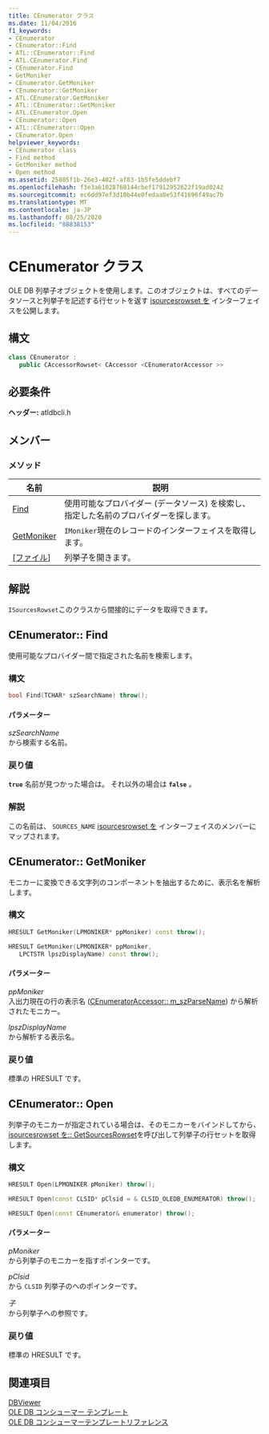 ```yaml
---
title: CEnumerator クラス
ms.date: 11/04/2016
f1_keywords:
- CEnumerator
- CEnumerator::Find
- ATL::CEnumerator::Find
- ATL.CEnumerator.Find
- CEnumerator.Find
- GetMoniker
- CEnumerator.GetMoniker
- CEnumerator::GetMoniker
- ATL.CEnumerator.GetMoniker
- ATL::CEnumerator::GetMoniker
- ATL.CEnumerator.Open
- CEnumerator::Open
- ATL::CEnumerator::Open
- CEnumerator.Open
helpviewer_keywords:
- CEnumerator class
- Find method
- GetMoniker method
- Open method
ms.assetid: 25805f1b-26e3-402f-af83-1b5fe5ddebf7
ms.openlocfilehash: f3e3a61028768144cbef17912952622f19ad0242
ms.sourcegitcommit: ec6dd97ef3d10b44e0fedaa8e53f41696f49ac7b
ms.translationtype: MT
ms.contentlocale: ja-JP
ms.lasthandoff: 08/25/2020
ms.locfileid: "88838153"
---
```

# <a name="cenumerator-class"></a>CEnumerator クラス

OLE DB 列挙子オブジェクトを使用します。このオブジェクトは、すべてのデータソースと列挙子を記述する行セットを返す [isourcesrowset を](/previous-versions/windows/desktop/ms715969(v=vs.85)) インターフェイスを公開します。

## <a name="syntax"></a>構文

```cpp
class CEnumerator :
   public CAccessorRowset< CAccessor <CEnumeratorAccessor >>
```

## <a name="requirements"></a>必要条件

**ヘッダー:** atldbcli.h

## <a name="members"></a>メンバー

### <a name="methods"></a>メソッド

| 名前 | 説明 |
|-|-|
|[Find](#find)|使用可能なプロバイダー (データソース) を検索し、指定した名前のプロバイダーを探します。|
|[GetMoniker](#getmoniker)|`IMoniker`現在のレコードのインターフェイスを取得します。|
|[[ファイル]](#open)|列挙子を開きます。|

## <a name="remarks"></a>解説

`ISourcesRowset`このクラスから間接的にデータを取得できます。

## <a name="cenumeratorfind"></a><a name="find"></a> CEnumerator:: Find

使用可能なプロバイダー間で指定された名前を検索します。

### <a name="syntax"></a>構文

```cpp
bool Find(TCHAR* szSearchName) throw();
```

#### <a name="parameters"></a>パラメーター

*szSearchName*<br/>
から検索する名前。

### <a name="return-value"></a>戻り値

**`true`** 名前が見つかった場合は。 それ以外の場合は **`false`** 。

### <a name="remarks"></a>解説

この名前は、 `SOURCES_NAME` [isourcesrowset を](/previous-versions/windows/desktop/ms715969(v=vs.85)) インターフェイスのメンバーにマップされます。

## <a name="cenumeratorgetmoniker"></a><a name="getmoniker"></a> CEnumerator:: GetMoniker

モニカーに変換できる文字列のコンポーネントを抽出するために、表示名を解析します。

### <a name="syntax"></a>構文

```cpp
HRESULT GetMoniker(LPMONIKER* ppMoniker) const throw();

HRESULT GetMoniker(LPMONIKER* ppMoniker,
   LPCTSTR lpszDisplayName) const throw();
```

#### <a name="parameters"></a>パラメーター

*ppMoniker*<br/>
入出力現在の行の表示名 ([CEnumeratorAccessor:: m_szParseName](../../data/oledb/cenumeratoraccessor-m-szparsename.md)) から解析されたモニカー。

*lpszDisplayName*<br/>
から解析する表示名。

### <a name="return-value"></a>戻り値

標準の HRESULT です。

## <a name="cenumeratoropen"></a><a name="open"></a> CEnumerator:: Open

列挙子のモニカーが指定されている場合は、そのモニカーをバインドしてから、 [isourcesrowset を:: GetSourcesRowset](/previous-versions/windows/desktop/ms711200(v=vs.85))を呼び出して列挙子の行セットを取得します。

### <a name="syntax"></a>構文

```cpp
HRESULT Open(LPMONIKER pMoniker) throw();

HRESULT Open(const CLSID* pClsid = & CLSID_OLEDB_ENUMERATOR) throw();

HRESULT Open(const CEnumerator& enumerator) throw();
```

#### <a name="parameters"></a>パラメーター

*pMoniker*<br/>
から列挙子のモニカーを指すポインターです。

*pClsid*<br/>
から `CLSID` 列挙子のへのポインターです。

*子*<br/>
から列挙子への参照です。

### <a name="return-value"></a>戻り値

標準の HRESULT です。

## <a name="see-also"></a>関連項目

[DBViewer](../../overview/visual-cpp-samples.md)<br/>
[OLE DB コンシューマー テンプレート](../../data/oledb/ole-db-consumer-templates-cpp.md)<br/>
[OLE DB コンシューマーテンプレートリファレンス](../../data/oledb/ole-db-consumer-templates-reference.md)
